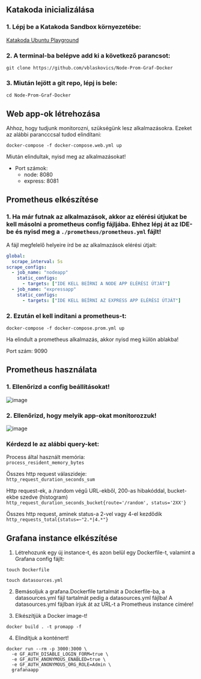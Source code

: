 ## Katakoda inicializálása

### 1. Lépj be a Katakoda Sandbox környezetébe:

[Katakoda Ubuntu Playground](https://www.katacoda.com/courses/ubuntu/playground)

### 2. A terminal-ba belépve add ki a következő parancsot:

```
git clone https://github.com/vblaskovics/Node-Prom-Graf-Docker
```

### 3. Miután lejött a git repo, lépj is bele:

```
cd Node-Prom-Graf-Docker
```

## Web app-ok létrehozása

Ahhoz, hogy tudjunk monitorozni, szükségünk lesz alkalmazásokra. Ezeket az alábbi parancccsal tudod elindítani:

```
docker-compose -f docker-compose.web.yml up
```

Miután elindultak, nyisd meg az alkalmazásokat!

- Port számok:
  - node: 8080
  - express: 8081

## Prometheus elkészítése

### 1. Ha már futnak az alkalmazások, akkor az elérési útjukat be kell másolni a prometheus config fájljába. Ehhez lépj át az IDE-be és nyisd meg a `./prometheus/prometheus.yml` fájlt!

A fájl megfelelő helyeire írd be az alkalmazások elérési útjait:
```yml
global:
  scrape_interval: 5s
scrape_configs:
  - job_name: "nodeapp"
    static_configs:
      - targets: ["IDE KELL BEÍRNI A NODE APP ELÉRÉSI ÚTJÁT"]
  - job_name: "expressapp"
    static_configs:
      - targets: ["IDE KELL BEÍRNI AZ EXPRESS APP ELÉRÉSI ÚTJÁT"]
```

### 2. Ezután el kell indítani a prometheus-t:
```
docker-compose -f docker-compose.prom.yml up
```
Ha elindult a prometheus alkalmazás, akkor nyisd meg külön ablakba!

Port szám: 9090

## Prometheus használata 

### 1. Ellenőrizd a config beállításokat!
![image](https://user-images.githubusercontent.com/1146283/142297582-13098e64-f191-416a-a8af-20c8b1ac5531.png)

### 2. Ellenőrizd, hogy melyik app-okat monitorozzuk!
![image](https://user-images.githubusercontent.com/1146283/142297654-6c460a17-d46f-49f6-9da2-88fab196bb77.png)

### Kérdezd le az alábbi query-ket:

Process által használt memória:  
`process_resident_memory_bytes`

Összes http request válaszideje:  
`http_request_duration_seconds_sum`

Http request-ek, a /random végű URL-ekből, 200-as hibakóddal, bucket-ekbe szedve (histogram)  
`http_request_duration_seconds_bucket{route='/random', status='2XX'}`

Összes http request, aminek status-a 2-vel vagy 4-el kezdődik  
`http_requests_total{status=~"2.*|4.*"}`



## Grafana instance elkészítése

1. Létrehozunk egy új instance-t, és azon belül egy Dockerfile-t, valamint a Grafana config fájlt:

```
touch Dockerfile
```

```
touch datasources.yml
```

2. Bemásoljuk a grafana.Dockerfile tartalmát a Dockerfile-ba, a datasources.yml fájl tartalmát pedig a datasources.yml fájlba! A datasources.yml fájlban írjuk át az URL-t a Prometheus instance címére!

3. Elkészítjük a Docker image-t!

```
docker build . -t promapp -f 
```

4. Elindítjuk a konténert!

```
docker run --rm -p 3000:3000 \
  -e GF_AUTH_DISABLE_LOGIN_FORM=true \
  -e GF_AUTH_ANONYMOUS_ENABLED=true \
  -e GF_AUTH_ANONYMOUS_ORG_ROLE=Admin \
  grafanaapp
```

